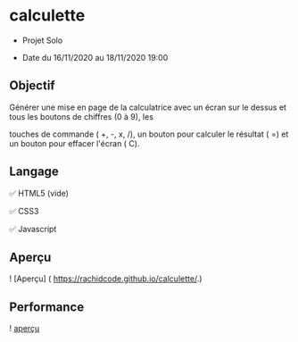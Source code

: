 # calculette

+ Projet Solo

+ Date du 16/11/2020 au 18/11/2020 19:00

## Objectif

Générer une mise en page de la calculatrice avec un écran sur le dessus et tous les boutons de chiffres (0 à 9), les 

touches de commande ( +, -, x, /), un bouton pour calculer le résultat ( =) et un bouton pour effacer l'écran ( C).

## Langage

:white_check_mark: HTML5 (vide)

:white_check_mark: CSS3

:white_check_mark: Javascript


## Aperçu

! [Aperçu] ( https://rachidcode.github.io/calculette/.)

## Performance

! [aperçu](https://googlechrome.github.io/lighthouse/viewer/?psiurl=https%3A%2F%2Frachidcode.github.io%2Fcalculette%2F&strategy=mobile&category=performance&category=accessibility&category=best-practices&category=seo&category=pwa&utm_source=lh-chrome-ext)


